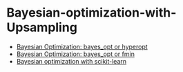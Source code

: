 # Bayesian-optimization-with-Upsampling
* [Bayesian Optimization: bayes_opt or hyperopt](https://www.analyticsvidhya.com/blog/2021/05/bayesian-optimization-bayes_opt-or-hyperopt/)
* [Bayesian Optimization: bayes_opt or fmin](https://www.kaggle.com/rendyk/bayesian-optimization-bayes-opt-or-fmin)
* [Bayesian optimization with scikit-learn](https://thuijskens.github.io/2016/12/29/bayesian-optimisation/)
